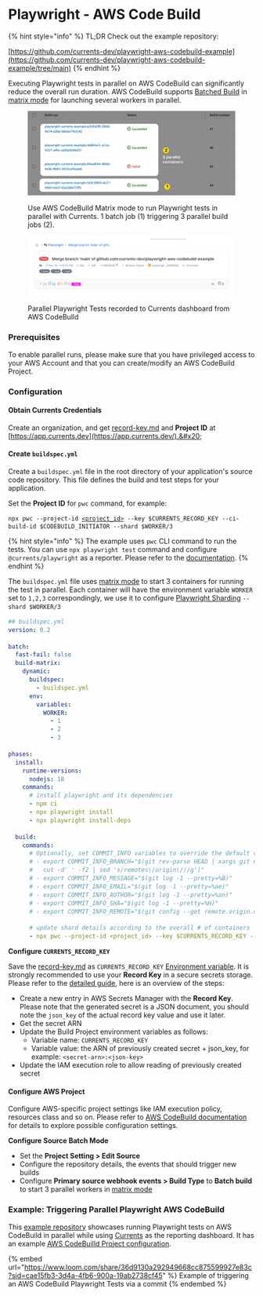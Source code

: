 # Playwright - AWS Code Build

{% hint style="info" %}
TL;DR Check out the example repository:

[https://github.com/currents-dev/playwright-aws-codebuild-example](https://github.com/currents-dev/playwright-aws-codebuild-example/tree/main)
{% endhint %}

Executing Playwright tests in parallel on AWS CodeBuild can significantly reduce the overall run duration. AWS CodeBuild supports [Batched Build](https://docs.aws.amazon.com/codebuild/latest/userguide/batch-build.html) in [matrix mode](https://docs.aws.amazon.com/codebuild/latest/userguide/batch-build.html#batch\_build\_matrix) for launching several workers in parallel.&#x20;

<figure><img src="../../.gitbook/assets/currents-2023-11-15-13.23.30@2x.png" alt=""><figcaption><p>Use AWS CodeBulld Matrix mode to run Playwright tests in parallel with Currents. 1 batch job (1) triggering 3 parallel build jobs (2).</p></figcaption></figure>

<figure><img src="../../.gitbook/assets/currents-2023-11-15-13.56.35@2x.png" alt=""><figcaption><p>Parallel Playwright Tests recorded to Currents dashboard from AWS CodeBulld</p></figcaption></figure>

### Prerequisites

To enable parallel runs, please make sure that you have privileged access to your AWS Account and that you can create/modify an AWS CodeBuild Project.

### Configuration

#### Obtain Currents Credentials <a href="#user-content-obtain-currents-credentials" id="user-content-obtain-currents-credentials"></a>

Create an organization, and get  [record-key.md](../../guides/record-key.md "mention") and **Project ID** at [https://app.currents.dev](https://app.currents.dev/).&#x20;

#### Create `buildspec.yml`

Create a `buildspec.yml` file in the root directory of your application's source code repository. This file defines the build and test steps for your application.&#x20;

Set the **Project ID** for `pwc` command, for example:

<pre data-overflow="wrap"><code>npx pwc --project-id <a data-footnote-ref href="#user-content-fn-1">&#x3C;project_id></a> --key $CURRENTS_RECORD_KEY --ci-build-id $CODEBUILD_INITIATOR --shard $WORKER/3
</code></pre>

{% hint style="info" %}
The example uses `pwc` CLI command to run the tests. You can use `npx playwright test` command and configure `@currents/playwright` as a reporter. Please refer to the [documentation](https://currents.dev/readme/integration-with-playwright/currents-playwright#currents-playwright-reporter).
{% endhint %}

The `buildspec.yml` file uses [matrix mode](https://docs.aws.amazon.com/codebuild/latest/userguide/batch-build) to start 3 containers for running the test in parallel. Each container will have the environment variable `WORKER` set to `1,2,3` correspondingly, we use it to configure [Playwright Sharding](https://playwright.dev/docs/test-parallel#shard-tests-between-multiple-machines) `--shard $WORKER/3`

```yaml
## buildspec.yml
version: 0.2

batch:
  fast-fail: false
  build-matrix:
    dynamic:
      buildspec:
        - buildspec.yml
      env:
        variables:
          WORKER:
            - 1
            - 2
            - 3

phases:
  install:
    runtime-versions:
      nodejs: 18
    commands:
      # install playwright and its dependencies
      - npm ci
      - npx playwright install
      - npx playwright install-deps

  build:
    commands:
      # Optionally, set COMMIT_INFO variables to override the default values. See https://currents.dev/readme/runs/run-details#playwright-cypress-git-information
      # - export COMMIT_INFO_BRANCH="$(git rev-parse HEAD | xargs git name-rev |
      #   cut -d' ' -f2 | sed 's/remotes\/origin\///g')"
      # - export COMMIT_INFO_MESSAGE="$(git log -1 --pretty=%B)"
      # - export COMMIT_INFO_EMAIL="$(git log -1 --pretty=%ae)"
      # - export COMMIT_INFO_AUTHOR="$(git log -1 --pretty=%an)"
      # - export COMMIT_INFO_SHA="$(git log -1 --pretty=%H)"
      # - export COMMIT_INFO_REMOTE="$(git config --get remote.origin.url)"

      # update shard details according to the overall # of containers
      - npx pwc --project-id <project_id> --key $CURRENTS_RECORD_KEY --ci-build-id $CODEBUILD_INITIATOR --shard $WORKER/3
```

**Configure `CURRENTS_RECORD_KEY`**

Save the [record-key.md](../../guides/record-key.md "mention") as `CURRENTS_RECORD_KEY` [Environment variable](https://docs.aws.amazon.com/codebuild/latest/userguide/change-project-console.html#change-project-console-environment). It is strongly recommended to use your **Record Key** in a secure secrets storage. Please refer to the [detailed guide](https://www.learnaws.org/2022/11/18/aws-codebuild-secrets-manager/), here is an overview of the steps:

* Create a new entry in AWS Secrets Manager with the **Record Key**. Please note that the generated secret is a JSON document, you should note the `json_key` of the actual record key value and use it later.
* Get the secret ARN
* Update the Build Project environment variables as follows:
  * Variable name: `CURRENTS_RECORD_KEY`
  * Variable value: the ARN of previously created secret + json\_key, for example: `<secret-arn>:<json-key>`
* Update the IAM execution role to allow reading of previously created secret

#### Configure AWS Project&#x20;

Configure AWS-specific project settings like IAM execution policy, resources class and so on.  Please refer to [AWS CodeBuild documentation](https://docs.aws.amazon.com/codebuild/) for details to explore possible configuration settings.

**Configure Source Batch Mode**

* Set the **Project Setting > Edit Source**
* Configure the repository details, the events that should trigger new builds
* Configure **Primary source webhook events > Build Type** to **Batch build** to start 3 parallel workers in [matrix mode](https://docs.aws.amazon.com/codebuild/latest/userguide/batch-build)

### Example: Triggering Parallel Playwright AWS CodeBuild&#x20;

This [example repository](https://github.com/currents-dev/playwright-aws-codebuild-example) showcases running Playwright tests on AWS CodeBuild in parallel while using [Currents](https://currents.dev/) as the reporting dashboard. It has an example [AWS CodeBuilld Project configuration](https://github.com/currents-dev/playwright-aws-codebuild-example/blob/main/aws-project-config-output.json).

{% embed url="https://www.loom.com/share/36d9130a292949668cc875599927e83c?sid=cae15fb3-3d4a-4fb6-900a-19ab2738cf45" %}
Example of triggering an AWS CodeBuild Playwright Tests via a commit
{% endembed %}

[^1]: replace with real project id
